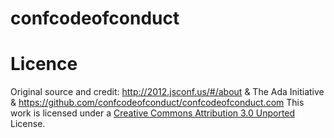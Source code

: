 # confcodeofconduct

# Licence

Original source and credit: http://2012.jsconf.us/#/about & The Ada Initiative & https://github.com/confcodeofconduct/confcodeofconduct.com
This work is licensed under a [Creative Commons Attribution 3.0 Unported](https://creativecommons.org/licenses/by/3.0/) License.
